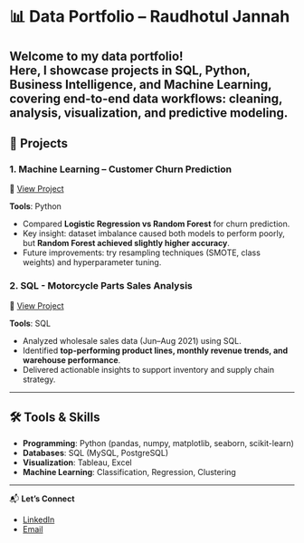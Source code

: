 # 📊 Data Portfolio – Raudhotul Jannah

Welcome to my data portfolio!  
Here, I showcase projects in **SQL, Python, Business Intelligence, and Machine Learning**, covering end-to-end data workflows: cleaning, analysis, visualization, and predictive modeling.  
---

## 🔹 Projects

### 1. Machine Learning – Customer Churn Prediction
🔗 [View Project](https://github.com/Rarahnj/Customer-Churn-Prediction)

**Tools**: Python   
- Compared **Logistic Regression vs Random Forest** for churn prediction.
- Key insight: dataset imbalance caused both models to perform poorly, but **Random Forest achieved slightly higher accuracy**.
- Future improvements: try resampling techniques (SMOTE, class weights) and hyperparameter tuning. 

### 2. SQL - Motorcycle Parts Sales Analysis 
🔗 [View Project](https://github.com/Rarahnj/Motorcycle-Parts-Sales-Analysis)

**Tools**: SQL   
- Analyzed wholesale sales data (Jun–Aug 2021) using SQL.
- Identified **top-performing product lines, monthly revenue trends, and warehouse performance**.
- Delivered actionable insights to support inventory and supply chain strategy.
  
---

## 🛠 Tools & Skills
- **Programming**: Python (pandas, numpy, matplotlib, seaborn, scikit-learn)  
- **Databases**: SQL (MySQL, PostgreSQL)  
- **Visualization**: Tableau, Excel  
- **Machine Learning**: Classification, Regression, Clustering  

---

📬 **Let’s Connect**  
- [LinkedIn](https://linkedin.com/in/raudhotul-jannah)  
- [Email](mailto:rj,raudhotulj@gmail.com)  

